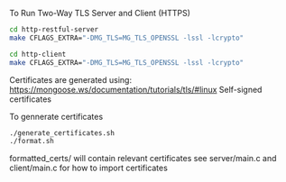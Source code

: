 To Run Two-Way TLS Server and Client (HTTPS)

```bash
cd http-restful-server
make CFLAGS_EXTRA="-DMG_TLS=MG_TLS_OPENSSL -lssl -lcrypto"

cd http-client
make CFLAGS_EXTRA="-DMG_TLS=MG_TLS_OPENSSL -lssl -lcrypto"
```

Certificates are generated using: 
https://mongoose.ws/documentation/tutorials/tls/#linux
Self-signed certificates

To gennerate certificates
```bash
./generate_certificates.sh
./format.sh
```
formatted_certs/ will contain relevant certificates
see server/main.c and client/main.c for how to import certificates